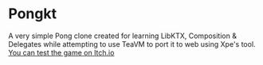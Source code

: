 # Pongkt

A very simple Pong clone created for learning LibKTX, Composition & Delegates while attempting to use TeaVM to port it to web using Xpe's tool.
[You can test the game on Itch.io](https://its-kenta.itch.io/pongkt)
